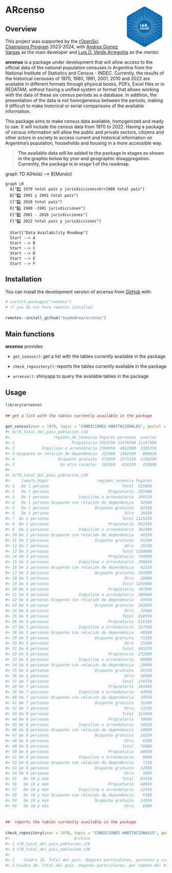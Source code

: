 
<!-- README.md is generated from README.Rmd. Please edit that file -->

# **ARcenso** <img src="man/figures/logo.png" align="right" height="138"/>

<!-- badges: start -->
<!-- badges: end -->

## Overview

This project was supported by the [rOpenSci Champions
Program](https://ropensci.org/blog/2024/02/15/champions-program-champions-2024/)
2023-2024, with [Andrea Gomez Vargas](https://github.com/SoyAndrea) as
the main developer and [Luis D. Verde
Arregoitia](https://github.com/luisDVA) as the mentor.

**arcenso** is a package under development that will allow access to the
official data of the national population censuses in Argentina from the
National Institute of Statistics and Census - INDEC. Currently, the
results of the historical censuses of 1970, 1980, 1991, 2001, 2010 and
2022 are available in different formats through physical books, PDFs,
Excel files or in REDATAM, without having a unified system or format
that allows working with the data of these six census periods as a
database. In addition, the presentation of the data is not homogeneous
between the periods, making it difficult to make historical or serial
comparisons of the available information.

This package aims to make census data available, homogenized and ready
to use. It will include the census data from 1970 to 2022. Having a
package of census information will allow the public and private sectors,
citizens and other actors in society to access current and historical
information on Argentina’s population, households and housing in a more
accessible way.

> **The available data will be added to the package in stages as shown
> in the graphic below by year and geographic disaggregation. Currently,
> the package is in stage 1 of the roadmap.**

<div class="mermaid">

graph TD A\[Hola\] –\> B\[Mundo\]

</div>

``` mermaid
graph LR
  A["1️⃣ 1970 total país y jurisdicciones<br>1980 total país"]
  B["2️⃣ 1991 y 2001 total país"]
  C["3️⃣ 2010 total país"]
  D["4️⃣ 1980 -1991 jurisdicciones"]
  E["5️⃣ 2001 - 2010 jurisdicciones"]
  F["6️⃣ 2022 total país y jurisdicciones"]

  Start["Data Availability Roadmap"]
  Start --> A
  Start --> B
  Start --> C
  Start --> D
  Start --> E
  Start --> F
```

## Installation

You can install the development version of arcenso from
[GitHub](https://github.com/) with:

``` r
# install.packages("remotes")
# if you do not have remotes installed

remotes::install_github("SoyAndrea/arcenso")
```

## Main functions

**arcenso** provides

- `get_census()`: get a list with the tables currently available in the
  package

- `check_repository()`: reports the tables currently available in the
  package

- `arcenso()`: shinyapp to query the available tables in the package

## Usage

``` r
library(arcenso)

## get a list with the tables currently available in the package

get_census(year = 1970, topic = "CONDICIONES HABITACIONALES", geolvl = "Total del país")
#> $c70_total_del_pais_poblacion_c18
#>                   regimen_de_tenencia hogares personas  cuartos
#> 1                         Propietario 3553250 13778700 11197900
#> 2            Inquilino o arrendatario 1380950  4692800  3305350
#> 3 Ocupante en relación de dependencia  353300  1402500   880050
#> 4                   Ocupante gratuito  575650  2271150  1196500
#> 5                    En otro carácter  192950   816350   419800
#> 
#> $c70_total_del_pais_poblacion_c20
#>     tama?o_hogar                     regimen_tenencia hogares
#> 1   De 1 persona                                Total  615900
#> 2   De 1 persona                          Propietario  255900
#> 3   De 1 persona             Inquilino o arrendatario  199350
#> 4   De 1 persona Ocupante con relación de dependencia   52600
#> 5   De 1 persona                    Ocupante gratuito   82100
#> 6   De 1 persona                                 Otro   25950
#> 7  De 2 personas                                Total 1125250
#> 8  De 2 personas                          Propietario  652950
#> 9  De 2 personas             Inquilino o arrendatario  302400
#> 10 De 2 personas Ocupante con relación de dependencia   49250
#> 11 De 2 personas                    Ocupante gratuito   91300
#> 12 De 2 personas                                 Otro   29350
#> 13 De 3 personas                                Total 1230600
#> 14 De 3 personas                          Propietario  744800
#> 15 De 3 personas             Inquilino o arrendatario  290650
#> 16 De 3 personas Ocupante con relación de dependencia   62150
#> 17 De 3 personas                    Ocupante gratuito  103200
#> 18 De 3 personas                                 Otro   29800
#> 19 De 4 personas                                Total 1255000
#> 20 De 4 personas                          Propietario  787900
#> 21 De 4 personas             Inquilino o arrendatario  266000
#> 22 De 4 personas Ocupante con relación de dependencia   65650
#> 23 De 4 personas                    Ocupante gratuito  102850
#> 24 De 4 personas                                 Otro   32600
#> 25 De 5 personas                                Total  818550
#> 26 De 5 personas                          Propietario  516100
#> 27 De 5 personas             Inquilino o arrendatario  157500
#> 28 De 5 personas Ocupante con relación de dependencia   48200
#> 29 De 5 personas                    Ocupante gratuito   71550
#> 30 De 5 personas                                 Otro   25200
#> 31 De 6 personas                                Total  443250
#> 32 De 6 personas                          Propietario  272000
#> 33 De 6 personas             Inquilino o arrendatario   80000
#> 34 De 6 personas Ocupante con relación de dependencia   29000
#> 35 De 6 personas                    Ocupante gratuito   45750
#> 36 De 6 personas                                 Otro   16500
#> 37 De 7 personas                                Total  276750
#> 38 De 7 personas                          Propietario  163400
#> 39 De 7 personas             Inquilino o arrendatario   44950
#> 40 De 7 personas Ocupante con relación de dependencia   19950
#> 41 De 7 personas                    Ocupante gratuito   35200
#> 42 De 7 personas                                 Otro   13250
#> 43 De 8 personas                                Total  121450
#> 44 De 8 personas                          Propietario   70600
#> 45 De 8 personas             Inquilino o arrendatario   18250
#> 46 De 8 personas Ocupante con relación de dependencia   10050
#> 47 De 8 personas                    Ocupante gratuito   16250
#> 48 De 8 personas                                 Otro    6300
#> 49 De 9 personas                                Total   76000
#> 50 De 9 personas                          Propietario   40950
#> 51 De 9 personas             Inquilino o arrendatario    9400
#> 52 De 9 personas Ocupante con relación de dependencia    7150
#> 53 De 9 personas                    Ocupante gratuito   12900
#> 54 De 9 personas                                 Otro    5600
#> 55   De 10 y más                                Total   93350
#> 56   De 10 y más                          Propietario   48650
#> 57   De 10 y más             Inquilino o arrendatario   12450
#> 58   De 10 y más Ocupante con relación de dependencia    9300
#> 59   De 10 y más                    Ocupante gratuito   14550
#> 60   De 10 y más                                 Otro    8400


##  reports the tables currently available in the package

check_repository(year = 1970, topic = "CONDICIONES HABITACIONALES", geolvl = "Total del país")
#>                            Archivo
#> 1 c70_total_del_pais_poblacion_c18
#> 2 c70_total_del_pais_poblacion_c20
#>                                                                                                      Titulo
#> 1    Cuadro 18. Total del país. Hogares particulares, personas y cuartos, por régimen de tenencia. Año 1970
#> 2 Cuadro 20. Total del país. Hogares particulares, por tamaño del hogar según régimen de tenencia. Año 1970
```
